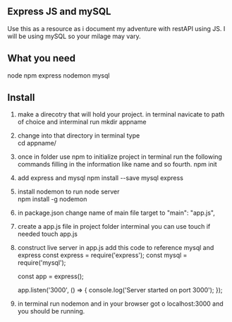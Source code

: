 ## Express JS and mySQL 

Use this as a resource as i document my adventure with restAPI using JS. I will be using mySQL so your milage may vary. 

## What you need
node
npm
express
nodemon
mysql

## Install 

1. make a direcotry that will hold your project. in terminal navicate to path of choice and interminal run 
    mkdir appname

2. change into that directory in terminal type  
    cd appname/

3. once in folder use npm to initialize project in terminal run the following commands filling in the information like name and so fourth.
    npm init

4. add express and mysql
    npm install --save mysql express

5. install nodemon to run node server   
    npm install -g nodemon

6. in package.json change name of main file target to 
    "main": "app.js",

7. create a app.js file in project folder interminal you can use touch if needed
    touch app.js

8. construct live server in app.js add this code to reference mysql and express
    const express = require('express');
    const mysql = require('mysql');

    const app = express();

    app.listen('3000', () => {
        console.log('Server started on port 3000');
    });

9. in terminal run nodemon and in your browser got o localhost:3000 and you should be running.




